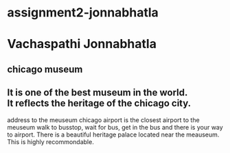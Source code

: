 # assignment2-jonnabhatla
# Vachaspathi Jonnabhatla
## chicago museum<br>

It is one of the best **museum** in the world.<br>
It reflects the **heritage** of the chicago city.<br>
-----------------------
address to the meuseum
chicago airport is the closest airport to the meuseum
walk to busstop, wait for bus, get in the bus and there is your way to airport.
There is a beautiful heritage palace located near the meauseum. This is highly recommondable.
